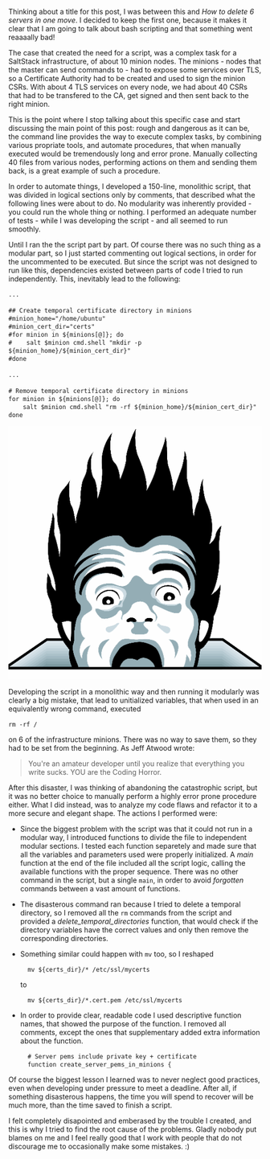 Thinking about a title for this post, I was between this and *How to delete 6 servers in one move*. I decided to keep the first one, because it makes it clear that I am going to talk about bash scripting and that something went reaaaally bad!

The case that created the need for a script, was a complex task for a SaltStack infrastructure, of about 10 minion nodes. The minions - nodes that the master can send commands to - had to expose some services over TLS, so a Certificate Authority had to be created and used to sign the minion CSRs. With about 4 TLS services on every node, we had about 40 CSRs that had to be transfered to the CA, get signed and then sent back to the right minion.

This is the point where I stop talking about this specific case and start discussing the main point of this post: rough and dangerous as it can be, the command line provides the way to execute complex tasks, by combining various propriate tools, and automate procedures, that when manually executed would be tremendously long and error prone. Manually collecting 40 files from various nodes, performing actions on them and sending them back, is a great example of such a procedure.

In order to automate things, I developed a 150-line, monolithic script, that was divided in logical sections only by comments, that described what the following lines were about to do. No modularity was inherently provided - you could run the whole thing or nothing. I performed an adequate number of tests - while I was developing the script - and all seemed to run smoothly.

Until I ran the the script part by part. Of course there was no such thing as a modular part, so I just started commenting out logical sections, in order for the uncommented to be executed. But since the script was not designed to run like this, dependencies existed between parts of code I tried to run independently. This, inevitably lead to the following:

```
...

## Create temporal certificate directory in minions
#minion_home="/home/ubuntu"
#minion_cert_dir="certs"
#for minion in ${minions[@]}; do
#    salt $minion cmd.shell "mkdir -p ${minion_home}/${minion_cert_dir}"
#done

...

# Remove temporal certificate directory in minions
for minion in ${minions[@]}; do
    salt $minion cmd.shell "rm -rf ${minion_home}/${minion_cert_dir}"
done
```

![Coding Horror](../img/coding-horror.png)

Developing the script in a monolithic way and then running it modularly was clearly a big mistake, that lead to unitialized variables, that when used in an equivalently wrong command, executed

    rm -rf /
    
on 6 of the infrastructure minions. There was no way to save them, so they had to be set from the beginning. As Jeff Atwood wrote:

> You're an amateur developer until you realize that everything you write sucks. YOU are the Coding Horror.

After this disaster, I was thinking of abandoning the catastrophic script, but it was no better choice to manually perform a highly error prone procedure either. What I did instead, was to analyze my code flaws and refactor it to a more secure and elegant shape. The actions I performed were:

* Since the biggest problem with the script was that it could not run in a modular way, I introduced functions to divide the file to independent modular sections. I tested each function separetely and made sure that all the variables and parameters used were properly initialized. A *main* function at the end of the file included all the script logic, calling the available functions with the proper sequence. There was no other command in the script, but a single `main`, in order to avoid *forgotten* commands between a vast amount of functions.
* The disasterous command ran because I tried to delete a temporal directory, so I removed all the `rm` commands from the script and provided a *delete_temporal_directories* function, that would check if the directory variables have the correct values and only then remove the corresponding directories.
* Something similar could happen with `mv` too, so I reshaped

        mv ${certs_dir}/* /etc/ssl/mycerts
    to

        mv ${certs_dir}/*.cert.pem /etc/ssl/mycerts
* In order to provide clear, readable code I used descriptive function names, that showed the purpose of the function. I removed all comments, except the ones that supplementary added extra information about the function.

        # Server pems include private key + certificate
        function create_server_pems_in_minions {


Of course the biggest lesson I learned was to never neglect good practices, even when developing under pressure to meet a deadline. After all, if something disasterous happens, the time you will spend to recover will be much more, than the time saved to finish a script.

I felt completely disapointed and emberased by the trouble I created, and this is why I tried to find the root cause of the problems. Gladly nobody put blames on me and I feel really good that I work with people that do not discourage me to occasionally make some mistakes. :)


